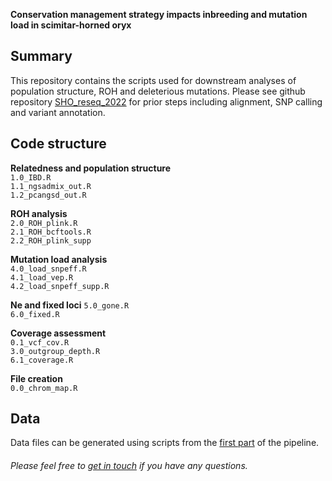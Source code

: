 **Conservation management strategy impacts inbreeding and mutation load in scimitar-horned oryx**

**Summary**
-------------
This repository contains the scripts used for downstream analyses of population structure, ROH and deleterious mutations. Please see github repository [SHO_reseq_2022](https://github.com/elhumble/SHO_reseq_2022) for prior steps including alignment, SNP calling and variant annotation.

**Code structure**
-------------

**Relatedness and population structure**  
`1.0_IBD.R`  
`1.1_ngsadmix_out.R`  
`1.2_pcangsd_out.R`  

**ROH analysis**   
`2.0_ROH_plink.R`  
`2.1_ROH_bcftools.R`  
`2.2_ROH_plink_supp`  

**Mutation load analysis**    
`4.0_load_snpeff.R`  
`4.1_load_vep.R`  
`4.2_load_snpeff_supp.R`  

**Ne and fixed loci** 
`5.0_gone.R`  
`6.0_fixed.R`  

**Coverage assessment**   
`0.1_vcf_cov.R`  
`3.0_outgroup_depth.R`  
`6.1_coverage.R`  

**File creation**  
`0.0_chrom_map.R`  

**Data**
-------------
Data files can be generated using scripts from the [first part](https://github.com/elhumble/SHO_reseq_2022) of the pipeline.  

###### Please feel free to [get in touch](mailto:emily.humble@ed.ac.uk) if you have any questions.
